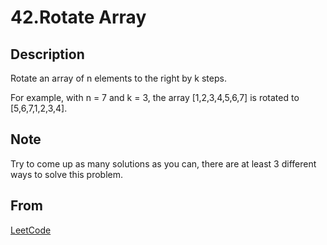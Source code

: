 # 42.Rotate Array

## Description

Rotate an array of n elements to the right by k steps.

For example, with n = 7 and k = 3, the array [1,2,3,4,5,6,7] is rotated to [5,6,7,1,2,3,4].

## Note

Try to come up as many solutions as you can, there are at least 3 different ways to solve this problem.

## From

[LeetCode](https://leetcode.com/problems/rotate-array)
